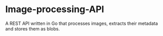 # Image-processing-API
A REST API written in Go that processes images, extracts their metadata and stores them as blobs.
